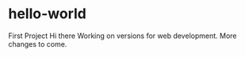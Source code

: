 # hello-world
First Project
Hi there
Working on versions for web development.
More changes to come.
